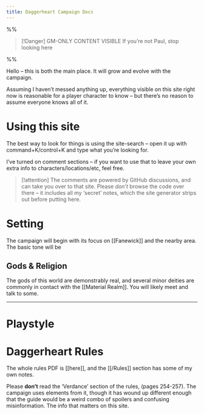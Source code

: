 ```yaml
---
title: Daggerheart Campaign Docs
---
```

%%
> [!Danger] GM-ONLY CONTENT VISIBLE
> If you’re not Paul, stop looking here

%%

Hello – this is both the main place. It will grow and evolve with the campaign. 

Assuming I haven’t messed anything up, everything visible on this site right now is reasonable for a player character to know – but there’s no reason to assume everyone knows all of it.
# Using this site
The best way to look for things is using the site-search – open it up with command+K/control+K and type what you’re looking for.

I’ve turned on comment sections – if you want to use that to leave your own extra info to characters/locations/etc, feel free.

> [!attention]
> The comments are powered by GitHub discussions, and can take you over to that site. Please *don’t* browse the code over there – it includes all my ‘secret’ notes, which the site generator strips out before putting here.
# Setting
The campaign will begin with its focus on [[Fanewick]] and the nearby area.
The basic tone will be

## Gods & Religion
The gods of this world are demonstrably real, and several minor deities are commonly in contact with the [[Material Realm]]. You will likely meet and talk to some.

***

# Playstyle

# Daggerheart Rules
The whole rules PDF is [[here]], and the [[/Rules]] section has some of my own notes.

Please **don’t** read the ‘Verdance’ section of the rules, (pages 254-257). The campaign uses elements from it, though it has wound up different enough that the guide would be a weird combo of spoilers and confusing misinformation. The info that matters on this site.


